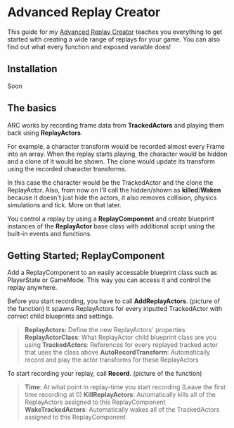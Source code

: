 Advanced Replay Creator
==============================

This guide for my [Advanced Replay Creator](https://www.unrealengine.com/marketplace) teaches you everything to get started with creating a wide range of replays for your game. You can also find out what every function and exposed variable does!

Installation
------------
Soon

The basics
----------
ARC works by recording frame data from **TrackedActors** and playing them back using **ReplayActors**. 

For example, a character transform would be recorded almost every Frame into an array. When the replay starts playing, the character would be hidden and a clone of it would be shown. The clone would update its transform using the recorded character transforms.

In this case the character would be the TrackedActor and the clone the ReplayActor. Also, from now on I'll call the hidden/shown as **killed**/**Waken** because it doesn't just hide the actors, it also removes collision, physics simulations and tick. More on that later.

You control a replay by using a **ReplayComponent** and create blueprint instances of the **ReplayActor** base class with additional script using the built-in events and functions.

Getting Started; ReplayComponent
----------
Add a ReplayComponent to an easily accessable blueprint class such as PlayerState or GameMode. This way you can access it and control the replay anywhere.

Before you start recording, you have to call **AddReplayActors**.
(picture of the function)
It spawns ReplayActors for every inputted TrackedActor with correct child blueprints and settings.

> **ReplayActors**: Define the new ReplayActors' properties
> **ReplayActorClass**: What ReplayActor child blueprint class are you using
> **TrackedActors**: References for every replayed tracked actor that uses the class above
> **AutoRecordTransform**: Automatically record and play the actor transforms for these ReplayActors

To start recording your replay, call **Record**.
(picture of the function)

> **Time**: At what point in replay-time you start recording (Leave the first time recording at 0)
> **KillReplayActors**: Automatically kills all of the ReplayActors assigned to this ReplayComponent
> **WakeTrackedActors**: Automatically wakes all of the TrackedActors assigned to this ReplayComponent

